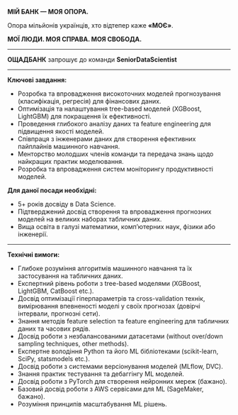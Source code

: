 **МІЙ БАНК — МОЯ ОПОРА.**

Опора мільйонів українців, хто відтепер каже **«МОЄ»**.

**МОЇ ЛЮДИ. МОЯ СПРАВА. МОЯ СВОБОДА.**

****

**ОЩАДБАНК** запрошує до команди **Senior********Data********Scientist**

****

**Ключові завдання:**

  * Розробка та впровадження високоточних моделей прогнозування (класифікація, регресія) для фінансових даних.
  * Оптимізація та налаштування tree-based моделей (XGBoost, LightGBM) для покращення їх ефективності.
  * Проведення глибокого аналізу даних та feature engineering для підвищення якості моделей.
  * Співпраця з інженерами даних для створення ефективних пайплайнів машинного навчання.
  * Менторство молодших членів команди та передача знань щодо найкращих практик моделювання.
  * Розробка та впровадження систем моніторингу продуктивності моделей.

**Для даної посади необхідні:**

  * 5+ років досвіду в Data Science.
  * Підтверджений досвід створення та впровадження прогнозних моделей на великих наборах табличних даних.
  * Вища освіта в галузі математики, комп’ютерних наук, фізики або інженерії.

****

**Технічні вимоги:**

  * Глибоке розуміння алгоритмів машинного навчання та їх застосування на табличних даних.
  * Експертний рівень роботи з tree-based моделями (XGBoost, LightGBM, CatBoost etc.).
  * Досвід оптимізації гіперпараметрів та cross-validation технік, вимірювання впевненості моделі у своїх прогнозах (довірчі інтервали, прогнозні сети).
  * Знання методів feature selection та feature engineering для табличних даних та часових рядів.
  * Досвід роботи з незбалансованими датасетами (without over/down sampling techniques, other methods).
  * Експертне володіння Python та його ML бібліотеками (scikit-learn, SciPy, statsmodels etc.).
  * Досвід роботи з системами версіонування моделей (MLflow, DVC).
  * Знання практик тестування та дебаггінгу ML моделей.
  * Досвід роботи з PyTorch для створення нейронних мереж (бажано).
  * Базовий досвід роботи з AWS сервісами для ML (SageMaker, бажано).
  * Розуміння принципів масштабування ML рішень.